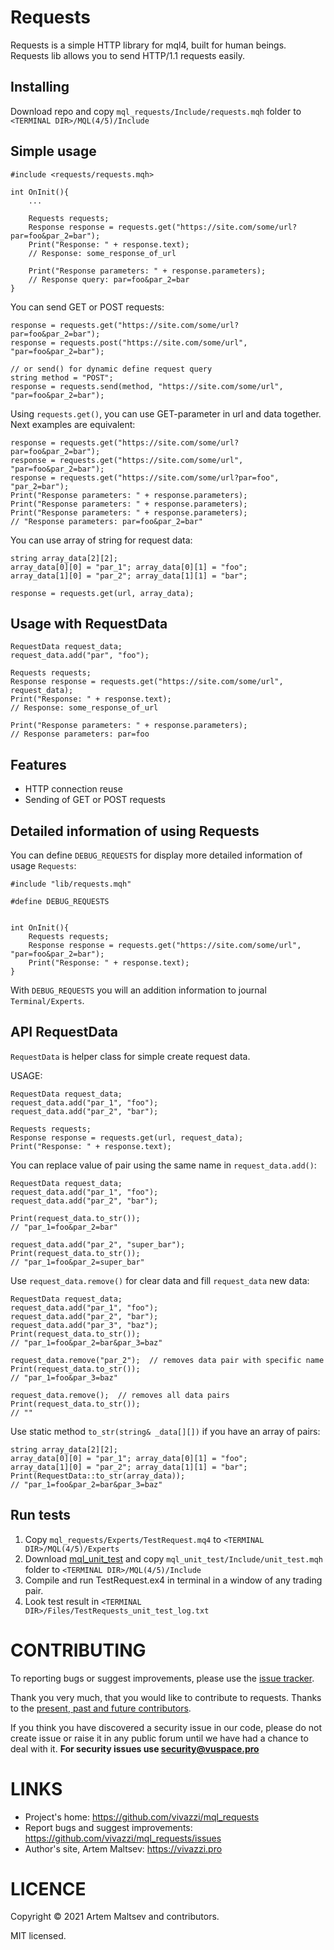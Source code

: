# Requests

Requests is a simple HTTP library for mql4, built for human beings.
Requests lib allows you to send HTTP/1.1 requests easily.

## Installing

Download repo and copy `mql_requests/Include/requests.mqh` folder to `<TERMINAL DIR>/MQL(4/5)/Include`

## Simple usage

```mql4
#include <requests/requests.mqh>

int OnInit(){
    ...
    
    Requests requests;
    Response response = requests.get("https://site.com/some/url?par=foo&par_2=bar");
    Print("Response: " + response.text);
    // Response: some_response_of_url

    Print("Response parameters: " + response.parameters);
    // Response query: par=foo&par_2=bar
}
```

You can send GET or POST requests:

```mql4
response = requests.get("https://site.com/some/url?par=foo&par_2=bar");
response = requests.post("https://site.com/some/url", "par=foo&par_2=bar");

// or send() for dynamic define request query
string method = "POST";
response = requests.send(method, "https://site.com/some/url", "par=foo&par_2=bar");
```

Using `requests.get()`, you can use GET-parameter in url and data together. Next examples are equivalent:

```mql4
response = requests.get("https://site.com/some/url?par=foo&par_2=bar");
response = requests.get("https://site.com/some/url", "par=foo&par_2=bar");
response = requests.get("https://site.com/some/url?par=foo", "par_2=bar");
Print("Response parameters: " + response.parameters);
Print("Response parameters: " + response.parameters);
Print("Response parameters: " + response.parameters);
// "Response parameters: par=foo&par_2=bar"
```

You can use array of string for request data:

```mql4
string array_data[2][2];
array_data[0][0] = "par_1"; array_data[0][1] = "foo";
array_data[1][0] = "par_2"; array_data[1][1] = "bar";

response = requests.get(url, array_data);
```

## Usage with RequestData

```mql4
RequestData request_data;
request_data.add("par", "foo");

Requests requests;
Response response = requests.get("https://site.com/some/url", request_data);
Print("Response: " + response.text);
// Response: some_response_of_url

Print("Response parameters: " + response.parameters);
// Response parameters: par=foo
```

## Features

- HTTP connection reuse
- Sending of GET or POST requests

## Detailed information of using Requests

You can define `DEBUG_REQUESTS` for display more detailed information of usage `Requests`:

```mql4
#include "lib/requests.mqh"

#define DEBUG_REQUESTS


int OnInit(){
    Requests requests;
    Response response = requests.get("https://site.com/some/url", "par=foo&par_2=bar");
    Print("Response: " + response.text);
}
```

With `DEBUG_REQUESTS` you will an addition information to journal `Terminal/Experts`.


## API RequestData

`RequestData` is helper class for simple create request data.

USAGE:

```mql4
RequestData request_data;
request_data.add("par_1", "foo");
request_data.add("par_2", "bar");

Requests requests;
Response response = requests.get(url, request_data);
Print("Response: " + response.text);
```

You can replace value of pair using the same name in `request_data.add()`:

```mql4
RequestData request_data;
request_data.add("par_1", "foo");
request_data.add("par_2", "bar");

Print(request_data.to_str());
// "par_1=foo&par_2=bar"

request_data.add("par_2", "super_bar");
Print(request_data.to_str());
// "par_1=foo&par_2=super_bar"
```

Use `request_data.remove()` for clear data and fill `request_data` new data:

```mql4
RequestData request_data;
request_data.add("par_1", "foo");
request_data.add("par_2", "bar");
request_data.add("par_3", "baz");
Print(request_data.to_str());
// "par_1=foo&par_2=bar&par_3=baz"

request_data.remove("par_2");  // removes data pair with specific name
Print(request_data.to_str());
// "par_1=foo&par_3=baz"

request_data.remove();  // removes all data pairs
Print(request_data.to_str());
// ""
```

Use static method `to_str(string& _data[][])` if you have an array of pairs:

```mql4
string array_data[2][2];
array_data[0][0] = "par_1"; array_data[0][1] = "foo";
array_data[1][0] = "par_2"; array_data[1][1] = "bar";
Print(RequestData::to_str(array_data));
// "par_1=foo&par_2=bar&par_3=baz"
```

## Run tests

1. Copy `mql_requests/Experts/TestRequest.mq4` to `<TERMINAL DIR>/MQL(4/5)/Experts`
2. Download [mql_unit_test](https://github.com/vivazzi/mql_unit_test/) and copy `mql_unit_test/Include/unit_test.mqh` folder to `<TERMINAL DIR>/MQL(4/5)/Include`
3. Compile and run TestRequest.ex4 in terminal in a window of any trading pair.
4. Look test result in `<TERMINAL DIR>/Files/TestRequests_unit_test_log.txt`

# CONTRIBUTING

To reporting bugs or suggest improvements, please use the [issue tracker](https://github.com/vivazzi/mql_requests/issues).

Thank you very much, that you would like to contribute to requests. Thanks to the [present, past and future contributors](https://github.com/vivazzi/mql_requests/contributors).

If you think you have discovered a security issue in our code, please do not create issue or raise it in any public forum until we have had a chance to deal with it.
**For security issues use security@vuspace.pro**


# LINKS

- Project's home: https://github.com/vivazzi/mql_requests
- Report bugs and suggest improvements: https://github.com/vivazzi/mql_requests/issues
- Author's site, Artem Maltsev: https://vivazzi.pro

# LICENCE

Copyright © 2021 Artem Maltsev and contributors.

MIT licensed.
